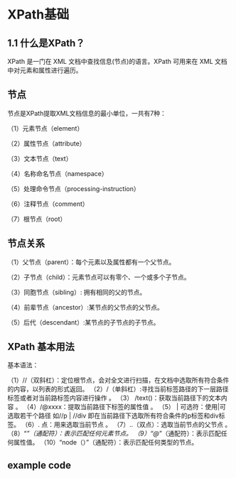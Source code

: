 # XPath基础

## 1.1 什么是XPath？

XPath 是一门在 XML 文档中查找信息(节点)的语言。XPath 可用来在 XML 文档中对元素和属性进行遍历。


## 节点

节点是XPath提取XML文档信息的最小单位，一共有7种：

（1）元素节点（element）

（2）属性节点（attribute）

（3）文本节点（text）

（4）名称命名节点（namespace）

（5）处理命令节点（processing-instruction）

（6）注释节点（comment）

（7）根节点（root）

## 节点关系

（1）父节点（parent）：每个元素以及属性都有一个父节点。

（2）子节点（child）：元素节点可以有零个、一个或多个子节点。

（3）同胞节点（sibling）: 拥有相同的父的节点。

（4）前辈节点（ancestor）:某节点的父节点的父节点。

（5）后代（descendant）:某节点的子节点的子节点。

## XPath 基本用法

 基本语法：

（1）//（双斜杠）：定位根节点，会对全文进行扫描，在文档中选取所有符合条件的内容，以列表的形式返回。
（2）/（单斜杠）:寻找当前标签路径的下一层路径标签或者对当前路标签内容进行操作 。
（3） /text()：获取当前路径下的文本内容 。
（4）/@xxxx：提取当前路径下标签的属性值 。
（5） | 可选符：使用|可选取若干个路径 如//p | //div 即在当前路径下选取所有符合条件的p标签和div标签。
（6）. 点：用来选取当前节点 。
（7）..（双点）：选取当前节点的父节点 。
（8）“*”（通配符）：表示匹配任何元素节点。
（9）“@*”（通配符）：表示匹配任何属性值。
（10）“node（）”（通配符）：表示匹配任何类型的节点。

## example code

```
```
